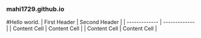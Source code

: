 ### mahi1729.github.io

#Hello world.
| First Header  | Second Header |
| ------------- | ------------- |
| Content Cell  | Content Cell  |
| Content Cell  | Content Cell  |
